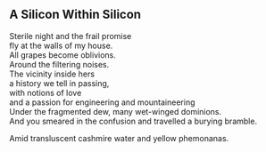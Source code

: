 A Silicon Within Silicon
------------------------
Sterile night and the frail promise  
fly at the walls of my house.  
All grapes become oblivions.  
Around the filtering noises.  
The vicinity inside hers  
a history we tell in passing,  
with notions of love  
and a passion for engineering and mountaineering  
Under the fragmented dew, many wet-winged dominions.  
And you smeared in the confusion and travelled a burying bramble.  
  
Amid transluscent cashmire water and yellow phemonanas.  
